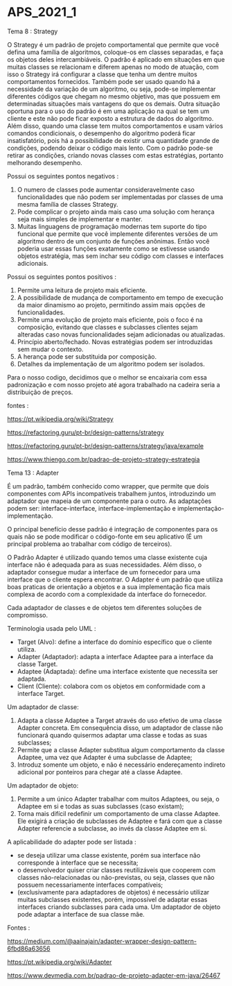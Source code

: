 # APS_2021_1
Tema 8 : Strategy 

O Strategy é um padrão de projeto comportamental que permite que você defina uma família de algoritmos, coloque-os em classes separadas, e faça os objetos deles intercambiáveis.
O padrão é aplicado em situações em que muitas classes se relacionam e diferem apenas no modo de atuação, com isso o Strategy irá configurar a classe que tenha um dentre muitos comportamentos fornecidos. Também pode ser usado quando há a necessidade da variação de um algoritmo, ou seja, pode-se implementar diferentes códigos que chegam no mesmo objetivo, mas que possuem em determinadas situações mais vantagens do que os demais.
Outra situação oportuna para o uso do padrão é em uma aplicação na qual se tem um cliente e este não pode ficar exposto a estrutura de dados do algoritmo. Além disso, quando uma classe tem muitos comportamentos e usam vários comandos condicionais, o desempenho do algoritmo poderá ficar insatisfatório, pois há a possibilidade de existir uma quantidade grande de condições, podendo deixar o código mais lento. Com o padrão pode-se retirar as condições, criando novas classes com estas estratégias, portanto melhorando desempenho. 

Possui os seguintes pontos negativos : 

1. O numero de classes pode aumentar consideravelmente caso funcionalidades que não podem ser implementadas por classes de uma mesma família de classes Strategy.
2. Pode complicar o projeto ainda mais caso uma solução com herança seja mais simples de implementar e manter.
3. Muitas linguagens de programação modernas tem suporte do tipo funcional que permite que você implemente diferentes versões de um algoritmo dentro de um conjunto de funções anônimas. Então você poderia usar essas funções exatamente como se estivesse usando objetos estratégia, mas sem inchar seu código com classes e interfaces adicionais.

Possui os seguintes pontos positivos :

1. Permite uma leitura de projeto mais eficiente.
2. A possibilidade de mudança de comportamento em tempo de execução da maior dinamismo ao projeto, permitindo assim mais opções de funcionalidades.
3. Permite uma evolução de projeto mais eficiente, pois o foco é na composição, evitando que classes e subclasses clientes sejam alteradas caso novas funcionalidades sejam adicionadas ou atualizadas.
4. Princípio aberto/fechado. Novas estratégias podem ser introduzidas sem mudar o contexto.
5. A herança pode ser substituida por composição.
6. Detalhes da implementação de um algoritmo podem ser isolados.

Para o nosso codigo, decidimos que o melhor se encaixaria com essa padronização e com nosso projeto até agora trabalhado na cadeira seria a distribuição de preços.

fontes :

https://pt.wikipedia.org/wiki/Strategy

https://refactoring.guru/pt-br/design-patterns/strategy

https://refactoring.guru/pt-br/design-patterns/strategy/java/example

https://www.thiengo.com.br/padrao-de-projeto-strategy-estrategia

Tema 13 : Adapter

É um padrão, também conhecido como wrapper, que permite que dois componentes com APIs incompatíveis trabalhem juntos, introduzindo um adaptador que mapeia de um componente para o outro. As adaptações podem ser: interface-interface, interface-implementação e implementação-implementação.

O principal benefício desse padrão é integração de componentes para os quais não se pode modificar o código-fonte em seu aplicativo (É um principal problema ao trabalhar com código de terceiros).

O Padrão Adapter é utilizado quando temos uma classe existente cuja interface não é adequada para as suas necessidades. Além disso, o adaptador consegue mudar a interface de um fornecedor para uma interface que o cliente espera encontrar. O Adapter é um padrão que utiliza boas praticas de orientação a objetos e a sua implementação fica mais complexa de acordo com a complexidade da interface do fornecedor.

Cada adaptador de classes e de objetos tem diferentes soluções de compromisso.

Terminologia usada pelo UML :

* Target (Alvo): define a interface do domínio específico que o cliente utiliza.
* Adapter (Adaptador): adapta a interface Adaptee para a interface da classe Target.
* Adaptee (Adaptada): define uma interface existente que necessita ser adaptada.
* Client (Cliente): colabora com os objetos em conformidade com a interface Target.

Um adaptador de classe:

1. Adapta a classe Adaptee a Target através do uso efetivo de uma classe Adapter concreta. Em consequência disso, um adaptador de classe não funcionará quando quisermos adaptar uma classe e todas as suas subclasses;
2. Permite que a classe Adapter substitua algum comportamento da classe Adaptee, uma vez que Adapter é uma subclasse de Adaptee;
3. Introduz somente um objeto, e não é necessário endereçamento indireto adicional por ponteiros para chegar até a classe Adaptee.

Um adaptador de objeto:

1. Permite a um único Adapter trabalhar com muitos Adaptees, ou seja, o Adaptee em si e todas as suas subclasses (caso existam);
2. Torna mais difícil redefinir um comportamento de uma classe Adaptee. Ele exigirá a criação de subclasses de Adaptee e fará com que a classe Adapter referencie a subclasse, ao invés da classe Adaptee em si.

A aplicabilidade do adapter pode ser listada :

* se deseja utilizar uma classe existente, porém sua interface não corresponde à interface que se necessita;
* o desenvolvedor quiser criar classes reutilizáveis que cooperem com classes não-relacionadas ou não-previstas, ou seja, classes que não possuem necessariamente interfaces compatíveis;
* (exclusivamente para adaptadores de objetos) é necessário utilizar muitas subclasses existentes, porém, impossível de adaptar essas interfaces criando subclasses para cada uma. Um adaptador de objeto pode adaptar a interface de sua classe mãe. 

Fontes :

https://medium.com/@aainajain/adapter-wrapper-design-pattern-6fbd86a63656

https://pt.wikipedia.org/wiki/Adapter

https://www.devmedia.com.br/padrao-de-projeto-adapter-em-java/26467
